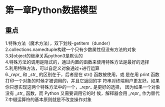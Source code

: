 # 第一章Python数据模型   
## 重点   
1.特殊方法（魔术方法），双下划线-getitem（dunder）    
2.collections.namedtuple构建一个只有少数属性但没有方法的对象   
3.对object的继承关系python3是默认的   
4.特殊方法的调用是隐式的，通过内置的函数来使用特殊方法是最好的选择   
5.利用特殊方法，可以自定义对象通过+进行运算   
6.\__repr__ 和 \__str__ 的区别在于，后者是在 str() 函数被使用，或 是在用 print 函数打印一个对象的时候才被调用的，并且它返回的字 符串对终端用户更友好。如果你只想实现这两个特殊方法中的一个，\__repr__ 是更好的选择， 因为如果一个对象没有 \__str__ 函数，而 Python 又需要调用它的时 候，解释器会用 \__repr__ 作为替代     
7.中缀运算符的基本原则就是不改变操作对象     
